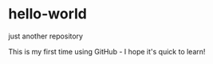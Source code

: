 # hello-world
just another repository

This is my first time using GitHub - I hope it's quick to learn!
